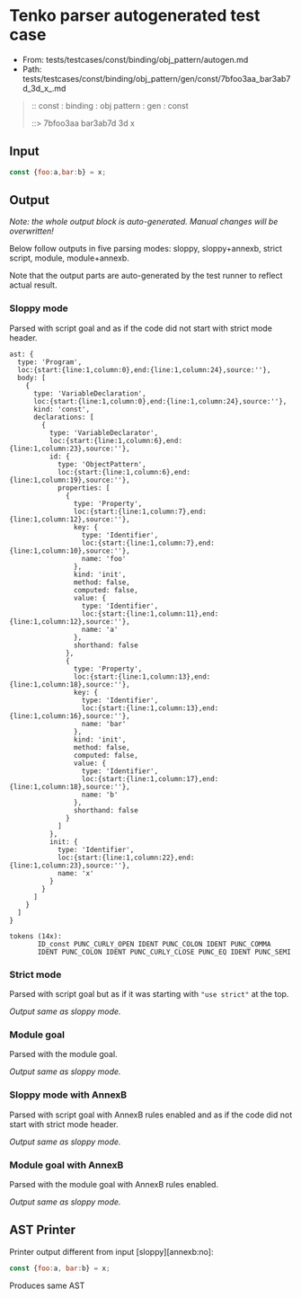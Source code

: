 # Tenko parser autogenerated test case

- From: tests/testcases/const/binding/obj_pattern/autogen.md
- Path: tests/testcases/const/binding/obj_pattern/gen/const/7bfoo3aa_bar3ab7d_3d_x_.md

> :: const : binding : obj pattern : gen : const
>
> ::> 7bfoo3aa bar3ab7d 3d x

## Input


`````js
const {foo:a,bar:b} = x;
`````

## Output

_Note: the whole output block is auto-generated. Manual changes will be overwritten!_

Below follow outputs in five parsing modes: sloppy, sloppy+annexb, strict script, module, module+annexb.

Note that the output parts are auto-generated by the test runner to reflect actual result.

### Sloppy mode

Parsed with script goal and as if the code did not start with strict mode header.

`````
ast: {
  type: 'Program',
  loc:{start:{line:1,column:0},end:{line:1,column:24},source:''},
  body: [
    {
      type: 'VariableDeclaration',
      loc:{start:{line:1,column:0},end:{line:1,column:24},source:''},
      kind: 'const',
      declarations: [
        {
          type: 'VariableDeclarator',
          loc:{start:{line:1,column:6},end:{line:1,column:23},source:''},
          id: {
            type: 'ObjectPattern',
            loc:{start:{line:1,column:6},end:{line:1,column:19},source:''},
            properties: [
              {
                type: 'Property',
                loc:{start:{line:1,column:7},end:{line:1,column:12},source:''},
                key: {
                  type: 'Identifier',
                  loc:{start:{line:1,column:7},end:{line:1,column:10},source:''},
                  name: 'foo'
                },
                kind: 'init',
                method: false,
                computed: false,
                value: {
                  type: 'Identifier',
                  loc:{start:{line:1,column:11},end:{line:1,column:12},source:''},
                  name: 'a'
                },
                shorthand: false
              },
              {
                type: 'Property',
                loc:{start:{line:1,column:13},end:{line:1,column:18},source:''},
                key: {
                  type: 'Identifier',
                  loc:{start:{line:1,column:13},end:{line:1,column:16},source:''},
                  name: 'bar'
                },
                kind: 'init',
                method: false,
                computed: false,
                value: {
                  type: 'Identifier',
                  loc:{start:{line:1,column:17},end:{line:1,column:18},source:''},
                  name: 'b'
                },
                shorthand: false
              }
            ]
          },
          init: {
            type: 'Identifier',
            loc:{start:{line:1,column:22},end:{line:1,column:23},source:''},
            name: 'x'
          }
        }
      ]
    }
  ]
}

tokens (14x):
       ID_const PUNC_CURLY_OPEN IDENT PUNC_COLON IDENT PUNC_COMMA
       IDENT PUNC_COLON IDENT PUNC_CURLY_CLOSE PUNC_EQ IDENT PUNC_SEMI
`````

### Strict mode

Parsed with script goal but as if it was starting with `"use strict"` at the top.

_Output same as sloppy mode._

### Module goal

Parsed with the module goal.

_Output same as sloppy mode._

### Sloppy mode with AnnexB

Parsed with script goal with AnnexB rules enabled and as if the code did not start with strict mode header.

_Output same as sloppy mode._

### Module goal with AnnexB

Parsed with the module goal with AnnexB rules enabled.

_Output same as sloppy mode._

## AST Printer

Printer output different from input [sloppy][annexb:no]:

````js
const {foo:a, bar:b} = x;
````

Produces same AST
